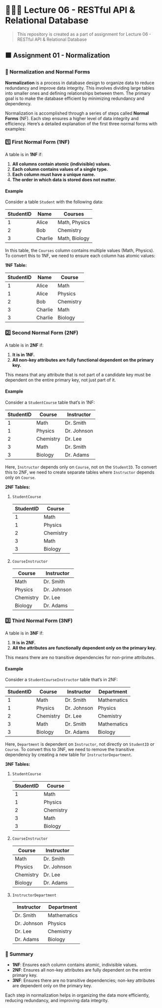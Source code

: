 # 👨🏻‍🏫 Lecture 06 - RESTful API & Relational Database
> This repository is created as a part of assignment for Lecture 06 - RESTful API & Relational Database

## 🟩 Assignment 01 - Normalization
### 📝 Normalization and Normal Forms

**Normalization** is a process in database design to organize data to reduce redundancy and improve data integrity. This involves dividing large tables into smaller ones and defining relationships between them. The primary goal is to make the database efficient by minimizing redundancy and dependency.

Normalization is accomplished through a series of steps called **Normal Forms** (NF). Each step ensures a higher level of data integrity and efficiency. Here’s a detailed explanation of the first three normal forms with examples:

### 1️⃣ **First Normal Form (1NF)**

A table is in **1NF** if:
1. **All columns contain atomic (indivisible) values.** 
2. **Each column contains values of a single type.**
3. **Each column must have a unique name.**
4. **The order in which data is stored does not matter.**

#### Example

Consider a table `Student` with the following data:

| StudentID | Name      | Courses        |
|-----------|-----------|----------------|
| 1         | Alice     | Math, Physics  |
| 2         | Bob       | Chemistry      |
| 3         | Charlie   | Math, Biology  |

In this table, the `Courses` column contains multiple values (Math, Physics). To convert this to 1NF, we need to ensure each column has atomic values:

**1NF Table:**

| StudentID | Name    | Course   |
|-----------|---------|----------|
| 1         | Alice   | Math     |
| 1         | Alice   | Physics  |
| 2         | Bob     | Chemistry|
| 3         | Charlie | Math     |
| 3         | Charlie | Biology  |

### 2️⃣ **Second Normal Form (2NF)**

A table is in **2NF** if:
1. **It is in 1NF.**
2. **All non-key attributes are fully functional dependent on the primary key.**

This means that any attribute that is not part of a candidate key must be dependent on the entire primary key, not just part of it.

#### Example

Consider a `StudentCourse` table that’s in 1NF:

| StudentID | Course     | Instructor   |
|-----------|------------|--------------|
| 1         | Math       | Dr. Smith    |
| 1         | Physics    | Dr. Johnson  |
| 2         | Chemistry  | Dr. Lee      |
| 3         | Math       | Dr. Smith    |
| 3         | Biology    | Dr. Adams    |

Here, `Instructor` depends only on `Course`, not on the `StudentID`. To convert this to 2NF, we need to create separate tables where `Instructor` depends only on `Course`.

**2NF Tables:**

1. `StudentCourse`

    | StudentID | Course     |
    |-----------|------------|
    | 1         | Math       |
    | 1         | Physics    |
    | 2         | Chemistry  |
    | 3         | Math       |
    | 3         | Biology    |

2. `CourseInstructor`

    | Course     | Instructor   |
    |------------|--------------|
    | Math       | Dr. Smith    |
    | Physics    | Dr. Johnson  |
    | Chemistry  | Dr. Lee      |
    | Biology    | Dr. Adams    |

### 3️⃣ **Third Normal Form (3NF)**

A table is in **3NF** if:
1. **It is in 2NF.**
2. **All the attributes are functionally dependent only on the primary key.**

This means there are no transitive dependencies for non-prime attributes.

#### Example

Consider a `StudentCourseInstructor` table that’s in 2NF:

| StudentID | Course     | Instructor   | Department |
|-----------|------------|--------------|------------|
| 1         | Math       | Dr. Smith    | Mathematics|
| 1         | Physics    | Dr. Johnson  | Physics    |
| 2         | Chemistry  | Dr. Lee      | Chemistry  |
| 3         | Math       | Dr. Smith    | Mathematics|
| 3         | Biology    | Dr. Adams    | Biology    |

Here, `Department` is dependent on `Instructor`, not directly on `StudentID` or `Course`. To convert this to 3NF, we need to remove the transitive dependency by creating a new table for `InstructorDepartment`.

**3NF Tables:**

1. `StudentCourse`

    | StudentID | Course     |
    |-----------|------------|
    | 1         | Math       |
    | 1         | Physics    |
    | 2         | Chemistry  |
    | 3         | Math       |
    | 3         | Biology    |

2. `CourseInstructor`

    | Course     | Instructor   |
    |------------|--------------|
    | Math       | Dr. Smith    |
    | Physics    | Dr. Johnson  |
    | Chemistry  | Dr. Lee      |
    | Biology    | Dr. Adams    |

3. `InstructorDepartment`

    | Instructor   | Department   |
    |--------------|--------------|
    | Dr. Smith    | Mathematics  |
    | Dr. Johnson  | Physics      |
    | Dr. Lee      | Chemistry    |
    | Dr. Adams    | Biology      |

### 📌 Summary

- **1NF**: Ensures each column contains atomic, indivisible values.
- **2NF**: Ensures all non-key attributes are fully dependent on the entire primary key.
- **3NF**: Ensures there are no transitive dependencies; non-key attributes are dependent only on the primary key.

Each step in normalization helps in organizing the data more efficiently, reducing redundancy, and improving data integrity.